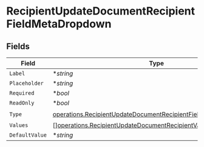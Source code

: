 # RecipientUpdateDocumentRecipientFieldMetaDropdown


## Fields

| Field                                                                                                                                                | Type                                                                                                                                                 | Required                                                                                                                                             | Description                                                                                                                                          |
| ---------------------------------------------------------------------------------------------------------------------------------------------------- | ---------------------------------------------------------------------------------------------------------------------------------------------------- | ---------------------------------------------------------------------------------------------------------------------------------------------------- | ---------------------------------------------------------------------------------------------------------------------------------------------------- |
| `Label`                                                                                                                                              | **string*                                                                                                                                            | :heavy_minus_sign:                                                                                                                                   | N/A                                                                                                                                                  |
| `Placeholder`                                                                                                                                        | **string*                                                                                                                                            | :heavy_minus_sign:                                                                                                                                   | N/A                                                                                                                                                  |
| `Required`                                                                                                                                           | **bool*                                                                                                                                              | :heavy_minus_sign:                                                                                                                                   | N/A                                                                                                                                                  |
| `ReadOnly`                                                                                                                                           | **bool*                                                                                                                                              | :heavy_minus_sign:                                                                                                                                   | N/A                                                                                                                                                  |
| `Type`                                                                                                                                               | [operations.RecipientUpdateDocumentRecipientFieldMetaTypeDropdown](../../models/operations/recipientupdatedocumentrecipientfieldmetatypedropdown.md) | :heavy_check_mark:                                                                                                                                   | N/A                                                                                                                                                  |
| `Values`                                                                                                                                             | [][operations.RecipientUpdateDocumentRecipientValue3](../../models/operations/recipientupdatedocumentrecipientvalue3.md)                             | :heavy_minus_sign:                                                                                                                                   | N/A                                                                                                                                                  |
| `DefaultValue`                                                                                                                                       | **string*                                                                                                                                            | :heavy_minus_sign:                                                                                                                                   | N/A                                                                                                                                                  |